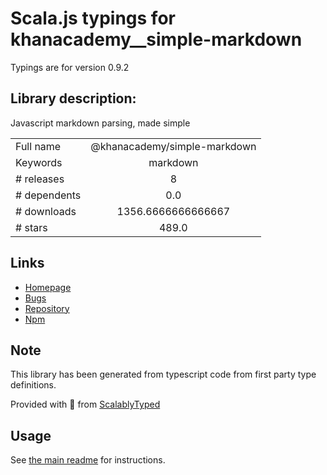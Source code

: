 
# Scala.js typings for khanacademy__simple-markdown

Typings are for version 0.9.2

## Library description:
Javascript markdown parsing, made simple

|                    |                 |
| ------------------ | :-------------: |
| Full name          | @khanacademy/simple-markdown |
| Keywords           | markdown |
| # releases         | 8 |
| # dependents       | 0.0 |
| # downloads        | 1356.6666666666667 |
| # stars            | 489.0 |

## Links
- [Homepage](https://github.com/Khan/simple-markdown#readme)
- [Bugs](https://github.com/Khan/perseus/issues)
- [Repository](https://github.com/Khan/simple-markdown)
- [Npm](https://www.npmjs.com/package/%40khanacademy%2Fsimple-markdown)
    


## Note
This library has been generated from typescript code from first party type definitions.

Provided with :purple_heart: from [ScalablyTyped](https://github.com/oyvindberg/ScalablyTyped)

## Usage
See [the main readme](../../readme.md) for instructions.


